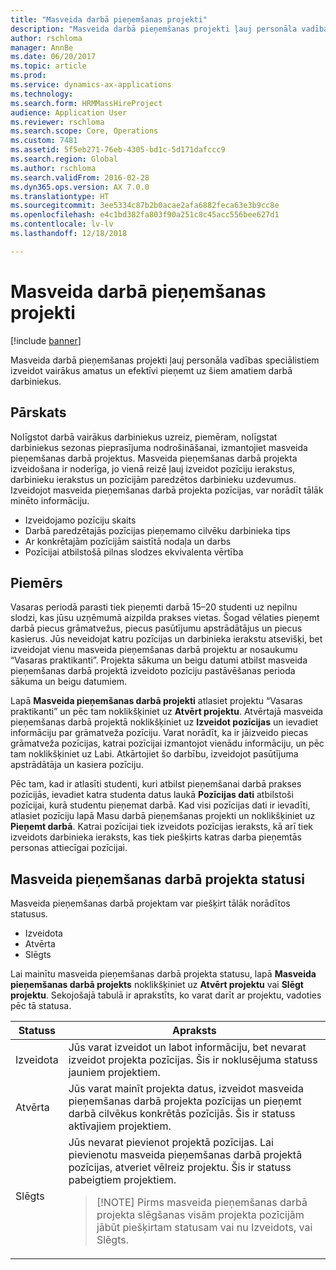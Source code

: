 ```yaml
---
title: "Masveida darbā pieņemšanas projekti"
description: "Masveida darbā pieņemšanas projekti ļauj personāla vadības speciālistiem izveidot vairākus amatus un efektīvi pieņemt uz šiem amatiem darbā darbiniekus."
author: rschloma
manager: AnnBe
ms.date: 06/20/2017
ms.topic: article
ms.prod: 
ms.service: dynamics-ax-applications
ms.technology: 
ms.search.form: HRMMassHireProject
audience: Application User
ms.reviewer: rschloma
ms.search.scope: Core, Operations
ms.custom: 7481
ms.assetid: 5f5eb271-76eb-4305-bd1c-5d171dafccc9
ms.search.region: Global
ms.author: rschloma
ms.search.validFrom: 2016-02-28
ms.dyn365.ops.version: AX 7.0.0
ms.translationtype: HT
ms.sourcegitcommit: 3ee5334c87b2b0acae2afa6882feca63e3b9cc8e
ms.openlocfilehash: e4c1bd382fa803f90a251c8c45acc556bee627d1
ms.contentlocale: lv-lv
ms.lasthandoff: 12/18/2018

---
```


# <a name="mass-hire-projects"></a>Masveida darbā pieņemšanas projekti

[!include [banner](../includes/banner.md)]

Masveida darbā pieņemšanas projekti ļauj personāla vadības speciālistiem izveidot vairākus amatus un efektīvi pieņemt uz šiem amatiem darbā darbiniekus.

## <a name="overview"></a>Pārskats

Nolīgstot darbā vairākus darbiniekus uzreiz, piemēram, nolīgstat darbiniekus sezonas pieprasījuma nodrošināšanai, izmantojiet masveida pieņemšanas darbā projektus. Masveida pieņemšanas darbā projekta izveidošana ir noderīga, jo vienā reizē ļauj izveidot pozīciju ierakstus, darbinieku ierakstus un pozīcijām paredzētos darbinieku uzdevumus. Izveidojot masveida pieņemšanas darbā projekta pozīcijas, var norādīt tālāk minēto informāciju.

- Izveidojamo pozīciju skaits
- Darbā paredzētajās pozīcijas pieņemamo cilvēku darbinieka tips
- Ar konkrētajām pozīcijām saistītā nodaļa un darbs
- Pozīcijai atbilstošā pilnas slodzes ekvivalenta vērtība

## <a name="example"></a>Piemērs

Vasaras periodā parasti tiek pieņemti darbā 15–20 studenti uz nepilnu slodzi, kas jūsu uzņēmumā aizpilda prakses vietas. Šogad vēlaties pieņemt darbā piecus grāmatvežus, piecus pasūtījumu apstrādātājus un piecus kasierus. Jūs neveidojat katru pozīcijas un darbinieka ierakstu atsevišķi, bet izveidojat vienu masveida pieņemšanas darbā projektu ar nosaukumu “Vasaras praktikanti”. Projekta sākuma un beigu datumi atbilst masveida pieņemšanas darbā projektā izveidoto pozīciju pastāvēšanas perioda sākuma un beigu datumiem.

Lapā **Masveida pieņemšanas darbā projekti** atlasiet projektu “Vasaras praktikanti” un pēc tam noklikšķiniet uz **Atvērt projektu**. Atvērtajā masveida pieņemšanas darbā projektā noklikšķiniet uz **Izveidot pozīcijas** un ievadiet informāciju par grāmatveža pozīciju. Varat norādīt, ka ir jāizveido piecas grāmatveža pozīcijas, katrai pozīcijai izmantojot vienādu informāciju, un pēc tam noklikšķiniet uz Labi. Atkārtojiet šo darbību, izveidojot pasūtījuma apstrādātāja un kasiera pozīciju.

Pēc tam, kad ir atlasīti studenti, kuri atbilst pieņemšanai darbā prakses pozīcijās, ievadiet katra studenta datus laukā **Pozīcijas dati** atbilstoši pozīcijai, kurā studentu pieņemat darbā. Kad visi pozīcijas dati ir ievadīti, atlasiet pozīciju lapā Masu darbā pieņemšanas projekti un noklikšķiniet uz **Pieņemt darbā**. Katrai pozīcijai tiek izveidots pozīcijas ieraksts, kā arī tiek izveidots darbinieka ieraksts, kas tiek piešķirts katras darba pieņemtās personas attiecīgai pozīcijai.

## <a name="mass-hire-project-statuses"></a>Masveida pieņemšanas darbā projekta statusi

Masveida pieņemšanas darbā projektam var piešķirt tālāk norādītos statusus.

- Izveidota
- Atvērta
- Slēgts

Lai mainītu masveida pieņemšanas darbā projekta statusu, lapā **Masveida pieņemšanas darbā projekts** noklikšķiniet uz **Atvērt projektu** vai **Slēgt projektu**. Sekojošajā tabulā ir aprakstīts, ko varat darīt ar projektu, vadoties pēc tā statusa.

<table>
<thead>
<tr>
<th>Statuss</th>
<th>Apraksts</th>
</tr>
</thead>
<tbody>
<tr>
<td>Izveidota</td>
<td>Jūs varat izveidot un labot informāciju, bet nevarat izveidot projekta pozīcijas. Šis ir noklusējuma statuss jauniem projektiem.</td>
</tr>
<tr>
<td>Atvērta</td>
<td>Jūs varat mainīt projekta datus, izveidot masveida pieņemšanas darbā projekta pozīcijas un pieņemt darbā cilvēkus konkrētās pozīcijās. Šis ir statuss aktīvajiem projektiem.</td>
</tr>
<tr>
<td>Slēgts</td>
<td>Jūs nevarat pievienot projektā pozīcijas. Lai pievienotu masveida pieņemšanas darbā projektā pozīcijas, atveriet vēlreiz projektu. Šis ir statuss pabeigtiem projektiem.
<blockquote>[!NOTE] Pirms masveida pieņemšanas darbā projekta slēgšanas visām projekta pozīcijām jābūt piešķirtam statusam vai nu Izveidots, vai Slēgts.</blockquote>
</td>
</tr>
</tbody>
</table>

